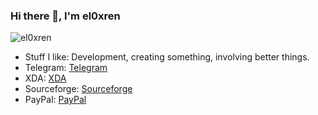 ### Hi there 👋, I'm el0xren
![el0xren](https://telegra.ph/file/62fc9e56395775ca5680b.png)

- Stuff I like: Development, creating something, involving better things.
- Telegram: [Telegram](https://t.me/el0xren)
- XDA: [XDA](https://forum.xda-developers.com/member.php?u=10949429)
- Sourceforge: [Sourceforge](https://sourceforge.net/u/el0xren/profile)
- PayPal: [PayPal](https://www.paypal.com/paypalme/el0xren)
